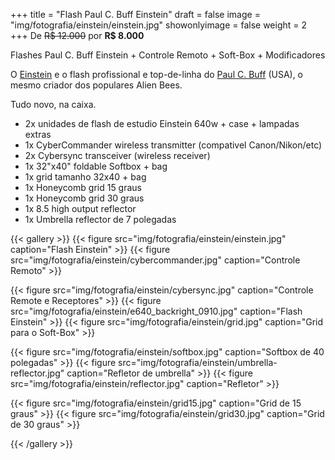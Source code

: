 +++
title = "Flash Paul C. Buff Einstein"
draft = false
image = "img/fotografia/einstein/einstein.jpg"
showonlyimage = false
weight = 2
+++
De ~~R$ 12.000~~ por **R$ 8.000**

Flashes Paul C. Buff Einstein + Controle Remoto + Soft-Box + Modificadores
<!--more-->

O [Einstein](https://www.paulcbuff.com/Flash-Units/Einstein/Einstein-Flash-Unit.html) e o flash profissional e top-de-linha do [Paul C. Buff](https://www.paulcbuff.com) (USA), o mesmo criador dos populares Alien Bees. 

Tudo novo, na caixa.

- 2x unidades de flash de estudio Einstein 640w + case + lampadas extras
- 1x CyberCommander wireless transmitter (compativel Canon/Nikon/etc)
- 2x Cybersync transceiver (wireless receiver)
- 1x 32"x40" foldable Softbox + bag
- 1x grid tamanho 32x40 + bag
- 1x Honeycomb grid 15 graus
- 1x Honeycomb grid 30 graus
- 1x 8.5 high output reflector
- 1x Umbrella reflector de 7 polegadas

{{< gallery >}}
{{< figure src="img/fotografia/einstein/einstein.jpg" caption="Flash Einstein" >}}
{{< figure src="img/fotografia/einstein/cybercommander.jpg" caption="Controle Remoto" >}}

{{< figure src="img/fotografia/einstein/cybersync.jpg" caption="Controle Remote e Receptores" >}}
{{< figure src="img/fotografia/einstein/e640_backright_0910.jpg" caption="Flash Einstein" >}}
{{< figure src="img/fotografia/einstein/grid.jpg" caption="Grid para o Soft-Box" >}}

{{< figure src="img/fotografia/einstein/softbox.jpg" caption="Softbox de 40 polegadas" >}}
{{< figure src="img/fotografia/einstein/umbrella-reflector.jpg" caption="Refletor de umbrella" >}}
{{< figure src="img/fotografia/einstein/reflector.jpg" caption="Refletor" >}}

{{< figure src="img/fotografia/einstein/grid15.jpg" caption="Grid de 15 graus" >}}
{{< figure src="img/fotografia/einstein/grid30.jpg" caption="Grid de 30 graus" >}}

{{< /gallery >}}